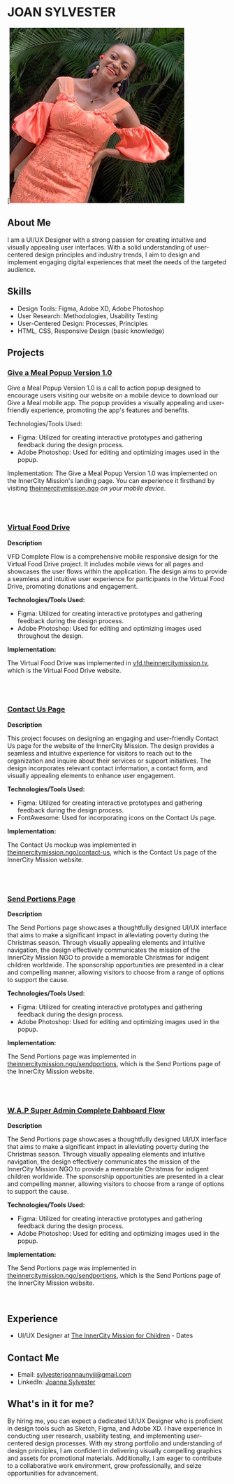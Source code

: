 # JOAN SYLVESTER 


[![GitHub Logo](/images/unyii.png)






## About Me

I am a UI/UX Designer with a strong passion for creating intuitive and visually appealing user interfaces. With a solid understanding of user-centered design principles and industry trends, I aim to design and implement engaging digital experiences that meet the needs of the targeted audience. 


## Skills

- Design Tools: Figma, Adobe XD, Adobe Photoshop
- User Research: Methodologies, Usability Testing
- User-Centered Design: Processes, Principles
- HTML, CSS, Responsive Design (basic knowledge)

## Projects



###   [Give a Meal Popup Version 1.0](https://www.figma.com/file/l2n0IhKdIaxz76pRmoUdwV)

Give a Meal Popup Version 1.0 is a call to action popup designed to encourage users visiting our website on a mobile device to download our Give a Meal mobile app. The popup provides a visually appealing and user-friendly experience, promoting the app's features and benefits.


 Technologies/Tools Used: 
- Figma: Utilized for creating interactive prototypes and gathering feedback during the design process.
- Adobe Photoshop: Used for editing and optimizing images used in the popup.

Implementation: The Give a Meal Popup Version 1.0 was implemented on the InnerCity Mission's landing page. You can experience it firsthand by visiting [theinnercitymission.ngo](https://theinnercitymission.ngo) *on your mobile device*.




<br>
<br>



###   [Virtual Food Drive](https://www.figma.com/file/5zy3JtE2vdQhxzKVltSxVS)

**Description**

VFD Complete Flow is a comprehensive mobile responsive design for the Virtual Food Drive project. It includes mobile views for all pages and showcases the user flows within the application. The design aims to provide a seamless and intuitive user experience for participants in the Virtual Food Drive, promoting donations and engagement.

**Technologies/Tools Used:**

- Figma: Utilized for creating interactive prototypes and gathering feedback during the design process.
- Adobe Photoshop: Used for editing and optimizing images used throughout the design.


**Implementation:** 

The Virtual Food Drive was implemented in [vfd.theinnercitymission.tv](https://vfd.theinnercitymission.tv), which is the Virtual Food Drive website.


<br>
<br>

###   [Contact Us Page](https://www.figma.com/file/j5puqVq9j5d346UyF6dik9)

**Description**

This project focuses on designing an engaging and user-friendly Contact Us page for the website of the InnerCity Mission. The design provides a seamless and intuitive experience for visitors to reach out to the organization and inquire about their services or support initiatives. The design incorporates relevant contact information, a contact form, and visually appealing elements to enhance user engagement.


**Technologies/Tools Used:**

- Figma: Utilized for creating interactive prototypes and gathering feedback during the design process.
- FontAwesome: Used for incorporating icons on the Contact Us page.


**Implementation:** 

The Contact Us mockup was implemented in [theinnercitymission.ngo/contact-us](https://theinnercitymission.ngo/contact-us), which is the Contact Us page of the InnerCity Mission website.

 

<br>
<br>














###   [Send Portions Page](https://www.figma.com/file/kkovLBCSfdaXcxsNnr5Svq)

**Description**

The Send Portions page showcases a thoughtfully designed UI/UX interface that aims to make a significant impact in alleviating poverty during the Christmas season. Through visually appealing elements and intuitive navigation, the design effectively communicates the mission of the InnerCity Mission NGO to provide a memorable Christmas for indigent children worldwide. The sponsorship opportunities are presented in a clear and compelling manner, allowing visitors to choose from a range of options to support the cause. 


**Technologies/Tools Used:**

- Figma: Utilized for creating interactive prototypes and gathering feedback during the design process.
- Adobe Photoshop: Used for editing and optimizing images used in the popup.


**Implementation:** 

The Send Portions page was implemented in [theinnercitymission.ngo/sendportions](https://theinnercitymission.ngo/sendportions), which is the Send Portions page of the InnerCity Mission website.

 

<br>
<br>





###   [W.A.P Super Admin Complete Dahboard Flow](https://www.figma.com/proto/NC5lnXyDr6Bui5Gp1iAK2Q/)

**Description**

The Send Portions page showcases a thoughtfully designed UI/UX interface that aims to make a significant impact in alleviating poverty during the Christmas season. Through visually appealing elements and intuitive navigation, the design effectively communicates the mission of the InnerCity Mission NGO to provide a memorable Christmas for indigent children worldwide. The sponsorship opportunities are presented in a clear and compelling manner, allowing visitors to choose from a range of options to support the cause. 


**Technologies/Tools Used:**

- Figma: Utilized for creating interactive prototypes and gathering feedback during the design process.
- Adobe Photoshop: Used for editing and optimizing images used in the popup.


**Implementation:** 

The Send Portions page was implemented in [theinnercitymission.ngo/sendportions](https://theinnercitymission.ngo/sendportions), which is the Send Portions page of the InnerCity Mission website.

<br> 
 
## Experience

- UI/UX Designer at [The InnerCity Mission for Children](https://www.companywebsite.com) - Dates

## Contact Me

- Email: sylvesterjoannaunyii@gmail.com
- LinkedIn: [Joanna Sylvester](https://www.linkedin.com/in/joanna-sylvester)

## What's in it for me?

By hiring me, you can expect a dedicated UI/UX Designer who is proficient in design tools such as Sketch, Figma, and Adobe XD. I have experience in conducting user research, usability testing, and implementing user-centered design processes. With my strong portfolio and understanding of design principles, I am confident in delivering visually compelling graphics and assets for promotional materials. Additionally, I am eager to contribute to a collaborative work environment, grow professionally, and seize opportunities for advancement.
 

